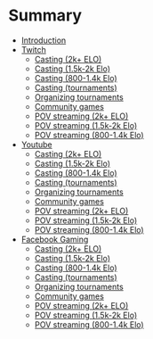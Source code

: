 # Summary

- [Introduction](./intro.md)
- [Twitch](./Twitch/intro.md)
  - [Casting (2k+ ELO)](./Twitch/casting_high.md)
  - [Casting (1.5k-2k Elo)]()
  - [Casting (800-1.4k Elo)]()
  - [Casting (tournaments)](./Twitch/casting_tournaments.md)
  - [Organizing tournaments](./Twitch/organizing_tournaments.md)
  - [Community games](./Twitch/community_games.md)
  - [POV streaming (2k+ ELO)]()
  - [POV streaming (1.5k-2k Elo)]()
  - [POV streaming (800-1.4k Elo)]()
- [Youtube](./Youtube/intro.md)
  - [Casting (2k+ ELO)]()
  - [Casting (1.5k-2k Elo)]()
  - [Casting (800-1.4k Elo)]()
  - [Casting (tournaments)]()
  - [Organizing tournaments]()
  - [Community games]()
  - [POV streaming (2k+ ELO)]()
  - [POV streaming (1.5k-2k Elo)]()
  - [POV streaming (800-1.4k Elo)]()
- [Facebook Gaming](./Facebook_Gaming/intro.md)
  - [Casting (2k+ ELO)](./Facebook_Gaming/casting_high.md)
  - [Casting (1.5k-2k Elo)]()
  - [Casting (800-1.4k Elo)]()
  - [Casting (tournaments)](./Facebook_Gaming/casting_tournaments.md)
  - [Organizing tournaments](./Facebook_Gaming/organizing_tournaments.md)
  - [Community games](./Facebook_Gaming/community_games.md)
  - [POV streaming (2k+ ELO)]()
  - [POV streaming (1.5k-2k Elo)]()
  - [POV streaming (800-1.4k Elo)]()
